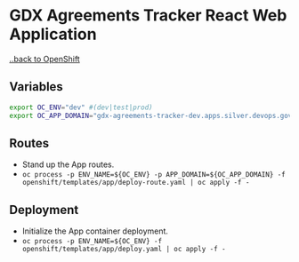 # GDX Agreements Tracker React Web Application
[..back to OpenShift](../README.md)

## Variables
```bash
export OC_ENV="dev" #(dev|test|prod)
export OC_APP_DOMAIN="gdx-agreements-tracker-dev.apps.silver.devops.gov.bc.ca"
```

## Routes
* Stand up the App routes.
* `oc process -p ENV_NAME=${OC_ENV} -p APP_DOMAIN=${OC_APP_DOMAIN} -f openshift/templates/app/deploy-route.yaml | oc apply -f -`

## Deployment
* Initialize the App container deployment.
* `oc process -p ENV_NAME=${OC_ENV} -f openshift/templates/app/deploy.yaml | oc apply -f -`
